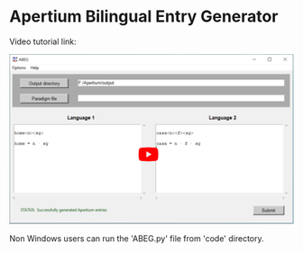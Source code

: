 # Apertium Bilingual Entry Generator



Video tutorial link:

[![Watch the video](https://github.com/nehalkalita/ABEG/blob/main/screenshot.png)](https://www.youtube.com/watch?v=AgFNe2tKhJw)

Non Windows users can run the 'ABEG.py' file from 'code' directory.

